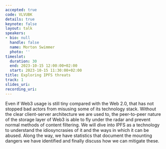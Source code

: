```yaml
---
accepted: true
code: VLVUBK
details: true
keynote: false
layout: talk
speakers:
- bio: null
  handle: false
  name: Morton Swimmer
  photo: ''
timeslot:
  duration: 30
  end: 2023-10-15 12:00:00+02:00
  start: 2023-10-15 11:30:00+02:00
title: Exploring IPFS threats
track: 1
slides_uri: 
recording_uri: 
---
```


Even if Web3 usage is still tiny compared with the Web 2.0, that has not stopped bad actors from misusing some of its technology stack.
Without the clear client-server architecture we are used to, the peer-to-peer nature of the storage layer of Web3 is able to fly under the radar and prevent normal methods of content filtering.
We will dive into IPFS as a technology to understand the idiosyncrasies of it and the ways in which it can be abused.
Along the way, we have statistics that document the mounting dangers we have identified and finally discuss how we can mitigate these.
